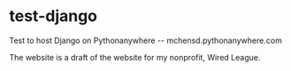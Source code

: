 # test-django
Test to host Django on Pythonanywhere -- mchensd.pythonanywhere.com

The website is a draft of the website for my nonprofit, Wired League.
